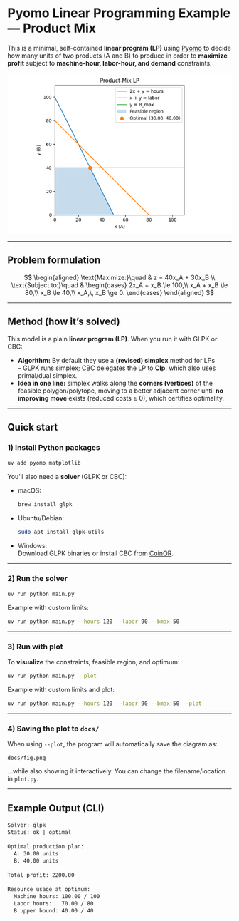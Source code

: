 # Pyomo Linear Programming Example — Product Mix

This is a minimal, self-contained **linear program (LP)** using [Pyomo](https://www.pyomo.org/) to decide how many units of two products (A and B) to produce in order to **maximize profit** subject to **machine-hour, labor-hour, and demand** constraints.

<p align="center">
  <img src="docs/fig.png" alt="Product-Mix LP Plot" width="720">
</p>


---

## Problem formulation

$$
\begin{aligned}
\text{Maximize:}\quad & z = 40x_A + 30x_B \\
\text{Subject to:}\quad &
\begin{cases}
2x_A + x_B \le 100,\\
x_A + x_B \le 80,\\
x_B \le 40,\\
x_A,\, x_B \ge 0.
\end{cases}
\end{aligned}
$$

---

## Method (how it’s solved)

This model is a plain **linear program (LP)**. When you run it with GLPK or CBC:

- **Algorithm:** By default they use a **(revised) simplex** method for LPs  
  – GLPK runs simplex; CBC delegates the LP to **Clp**, which also uses primal/dual simplex.  
- **Idea in one line:** simplex walks along the **corners (vertices)** of the feasible polygon/polytope, moving to a better adjacent corner until **no improving move** exists (reduced costs ≥ 0), which certifies optimality.

---

## Quick start

### 1) Install Python packages
```bash
uv add pyomo matplotlib
```

You’ll also need a **solver** (GLPK or CBC):

- macOS:  
  ```bash
  brew install glpk
  ```
- Ubuntu/Debian:  
  ```bash
  sudo apt install glpk-utils
  ```
- Windows:  
  Download GLPK binaries or install CBC from [CoinOR](https://github.com/coin-or/Cbc).

---

### 2) Run the solver
```bash
uv run python main.py
```

Example with custom limits:
```bash
uv run python main.py --hours 120 --labor 90 --bmax 50
```

---

### 3) Run with plot
To **visualize** the constraints, feasible region, and optimum:
```bash
uv run python main.py --plot
```

Example with custom limits and plot:
```bash
uv run python main.py --hours 120 --labor 90 --bmax 50 --plot
```

---

### 4) Saving the plot to `docs/`
When using `--plot`, the program will automatically save the diagram as:
```
docs/fig.png
```
…while also showing it interactively. You can change the filename/location in `plot.py`.

---

## Example Output (CLI)
```
Solver: glpk
Status: ok | optimal

Optimal production plan:
  A: 30.00 units
  B: 40.00 units

Total profit: 2200.00

Resource usage at optimum:
  Machine hours: 100.00 / 100
  Labor hours:   70.00 / 80
  B upper bound: 40.00 / 40
```